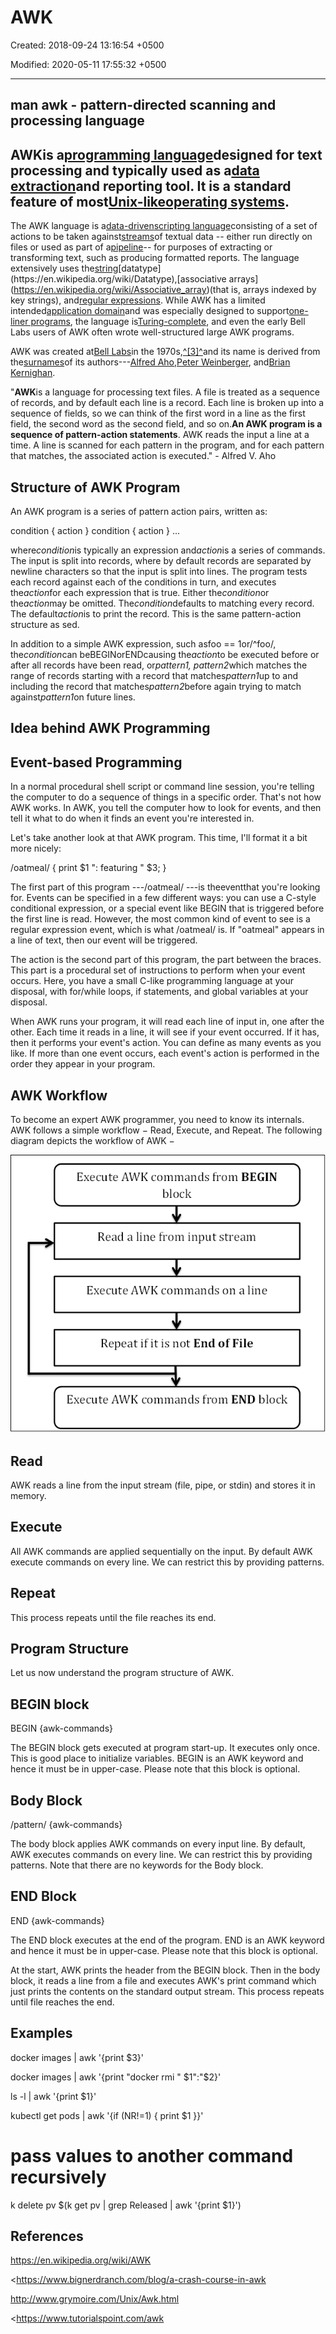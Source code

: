 # AWK

Created: 2018-09-24 13:16:54 +0500

Modified: 2020-05-11 17:55:32 +0500

---

## man awk - pattern-directed scanning and processing language

## AWKis a[programming language](https://en.wikipedia.org/wiki/Programming_language)designed for text processing and typically used as a[data extraction](https://en.wikipedia.org/wiki/Data_extraction)and reporting tool. It is a standard feature of most[Unix-like](https://en.wikipedia.org/wiki/Unix-like)[operating systems](https://en.wikipedia.org/wiki/Operating_system).

The AWK language is a[data-driven](https://en.wikipedia.org/wiki/Data-driven_programming)[scripting language](https://en.wikipedia.org/wiki/Scripting_language)consisting of a set of actions to be taken against[streams](https://en.wikipedia.org/wiki/Stream_(computing))of textual data -- either run directly on files or used as part of a[pipeline](https://en.wikipedia.org/wiki/Pipeline_(Unix))-- for purposes of extracting or transforming text, such as producing formatted reports. The language extensively uses the[string](https://en.wikipedia.org/wiki/String_(computer_science))[datatype](https://en.wikipedia.org/wiki/Datatype),[associative arrays](https://en.wikipedia.org/wiki/Associative_array)(that is, arrays indexed by key strings), and[regular expressions](https://en.wikipedia.org/wiki/Regular_expression). While AWK has a limited intended[application domain](https://en.wikipedia.org/wiki/Application_domain)and was especially designed to support[one-liner programs](https://en.wikipedia.org/wiki/One-liner_program), the language is[Turing-complete](https://en.wikipedia.org/wiki/Turing-complete), and even the early Bell Labs users of AWK often wrote well-structured large AWK programs.

AWK was created at[Bell Labs](https://en.wikipedia.org/wiki/Bell_Labs)in the 1970s,[^[3]^](https://en.wikipedia.org/wiki/AWK#cite_note-3)and its name is derived from the[surnames](https://en.wikipedia.org/wiki/Surname)of its authors---[Alfred Aho](https://en.wikipedia.org/wiki/Alfred_Aho),[Peter Weinberger](https://en.wikipedia.org/wiki/Peter_J._Weinberger), and[Brian Kernighan](https://en.wikipedia.org/wiki/Brian_Kernighan).

"**AWK**is a language for processing text files. A file is treated as a sequence of records, and by default each line is a record. Each line is broken up into a sequence of fields, so we can think of the first word in a line as the first field, the second word as the second field, and so on.**An AWK program is a sequence of pattern-action statements**. AWK reads the input a line at a time. A line is scanned for each pattern in the program, and for each pattern that matches, the associated action is executed." - Alfred V. Aho

## Structure of AWK Program

An AWK program is a series of pattern action pairs, written as:

condition { action }
condition { action }
...

where*condition*is typically an expression and*action*is a series of commands. The input is split into records, where by default records are separated by newline characters so that the input is split into lines. The program tests each record against each of the conditions in turn, and executes the*action*for each expression that is true. Either the*condition*or the*action*may be omitted. The*condition*defaults to matching every record. The default*action*is to print the record. This is the same pattern-action structure as sed.

In addition to a simple AWK expression, such asfoo == 1or/^foo/, the*condition*can beBEGINorENDcausing the*action*to be executed before or after all records have been read, or*pattern1, pattern2*which matches the range of records starting with a record that matches*pattern1*up to and including the record that matches*pattern2*before again trying to match against*pattern1*on future lines.

## Idea behind AWK Programming

## Event-based Programming

In a normal procedural shell script or command line session, you're telling the computer to do a sequence of things in a specific order. That's not how AWK works. In AWK, you tell the computer how to look for events, and then tell it what to do when it finds an event you're interested in.

Let's take another look at that AWK program. This time, I'll format it a bit more nicely:

/oatmeal/ {
print $1 ": featuring " $3;
}

The first part of this program ---/oatmeal/ ---is theeventthat you're looking for. Events can be specified in a few different ways: you can use a C-style conditional expression, or a special event like BEGIN that is triggered before the first line is read. However, the most common kind of event to see is a regular expression event, which is what /oatmeal/ is. If "oatmeal" appears in a line of text, then our event will be triggered.

The action is the second part of this program, the part between the braces. This part is a procedural set of instructions to perform when your event occurs. Here, you have a small C-like programming language at your disposal, with for/while loops, if statements, and global variables at your disposal.

When AWK runs your program, it will read each line of input in, one after the other. Each time it reads in a line, it will see if your event occurred. If it has, then it performs your event's action. You can define as many events as you like. If more than one event occurs, each event's action is performed in the order they appear in your program.



## AWK Workflow

To become an expert AWK programmer, you need to know its internals. AWK follows a simple workflow − Read, Execute, and Repeat. The following diagram depicts the workflow of AWK −

![AWK Workflow](../../../media/DevOps-Terminal-Bash-AWK-image1.png)

## Read

AWK reads a line from the input stream (file, pipe, or stdin) and stores it in memory.

## Execute

All AWK commands are applied sequentially on the input. By default AWK execute commands on every line. We can restrict this by providing patterns.

## Repeat

This process repeats until the file reaches its end.

## Program Structure

Let us now understand the program structure of AWK.

## BEGIN block

BEGIN {awk-commands}

The BEGIN block gets executed at program start-up. It executes only once. This is good place to initialize variables. BEGIN is an AWK keyword and hence it must be in upper-case. Please note that this block is optional.

## Body Block

/pattern/ {awk-commands}

The body block applies AWK commands on every input line. By default, AWK executes commands on every line. We can restrict this by providing patterns. Note that there are no keywords for the Body block.

## END Block

END {awk-commands}

The END block executes at the end of the program. END is an AWK keyword and hence it must be in upper-case. Please note that this block is optional.

At the start, AWK prints the header from the BEGIN block. Then in the body block, it reads a line from a file and executes AWK's print command which just prints the contents on the standard output stream. This process repeats until file reaches the end.

## Examples

docker images | awk '{print $3}'

docker images | awk '{print "docker rmi " $1":"$2}'

ls -l | awk '{print $1}'

kubectl get pods | awk '{if (NR!=1) { print $1 }}'

# pass values to another command recursively

k delete pv $(k get pv | grep Released | awk '{print $1}')

## References

<https://en.wikipedia.org/wiki/AWK>

<https://www.bignerdranch.com/blog/a-crash-course-in-awk

<http://www.grymoire.com/Unix/Awk.html>

<https://www.tutorialspoint.com/awk

